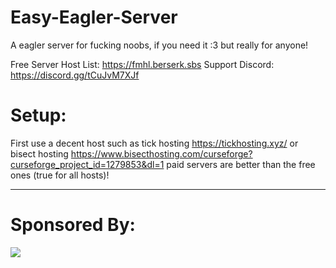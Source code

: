 # Easy-Eagler-Server

A eagler server for fucking noobs, if you need it :3 but really for anyone!

Free Server Host List: https://fmhl.berserk.sbs
Support Discord: https://discord.gg/tCuJvM7XJf

# Setup: 
First use a decent host such as tick hosting https://tickhosting.xyz/ or bisect hosting https://www.bisecthosting.com/curseforge?curseforge_project_id=1279853&dl=1 paid servers are better than the free ones (true for all hosts)!

---
# Sponsored By:
<a href="https://www.bisecthosting.com/curseforge?curseforge_project_id=1279853&dl=1" target="_blank"><img src="https://img.wiki.kyle-hosting.xyz/github/bisect.png"></a>
